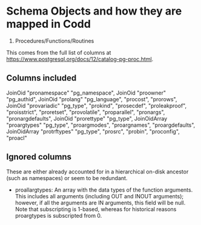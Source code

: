 # Schema Objects and how they are mapped in Codd

1. Procedures/Functions/Routines

This comes from the full list of columns at https://www.postgresql.org/docs/12/catalog-pg-proc.html.

## Columns included

JoinOid "pronamespace" "pg_namespace",
JoinOid "proowner" "pg_authid",
JoinOid "prolang" "pg_language",
"procost",
"prorows",
JoinOid "provariadic" "pg_type",
"prokind",
"prosecdef",
"proleakproof",
"proisstrict",
"proretset",
"provolatile",
"proparallel",
"pronargs",
"pronargdefaults",
JoinOid "prorettype" "pg_type",
JoinOidArray "proargtypes" "pg_type",
"proargmodes",
"proargnames",
"proargdefaults",
JoinOidArray "protrftypes" "pg_type",
"prosrc",
"probin",
"proconfig",
"proacl"

## Ignored columns

These are either already accounted for in a hierarchical on-disk ancestor (such as namespaces) or seem to be redundant.

- proallargtypes: An array with the data types of the function arguments. This includes all arguments (including OUT and INOUT arguments); however, if all the arguments are IN arguments, this field will be null. Note that subscripting is 1-based, whereas for historical reasons proargtypes is subscripted from 0.